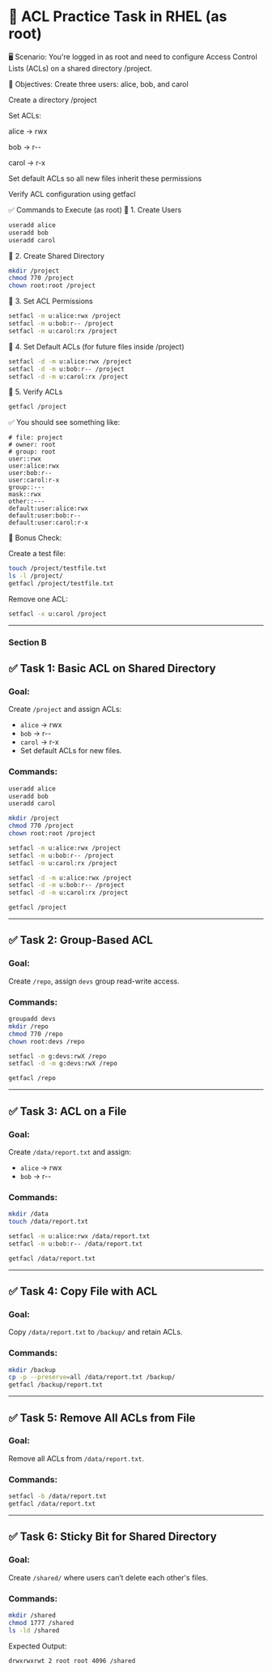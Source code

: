 
# 🧪 ACL Practice Task in RHEL (as root)
🖥️ Scenario:
You're logged in as root and need to configure Access Control Lists (ACLs) on a shared directory /project.

🎯 Objectives:
Create three users: alice, bob, and carol

Create a directory /project

Set ACLs:

alice → rwx

bob → r--

carol → r-x

Set default ACLs so all new files inherit these permissions

Verify ACL configuration using getfacl

✅ Commands to Execute (as root)
🔹 1. Create Users
```bash
useradd alice
useradd bob
useradd carol
```

🔹 2. Create Shared Directory
```bash
mkdir /project
chmod 770 /project
chown root:root /project
```

🔹 3. Set ACL Permissions
```bash
setfacl -m u:alice:rwx /project
setfacl -m u:bob:r-- /project
setfacl -m u:carol:rx /project
```

🔹 4. Set Default ACLs (for future files inside /project)
```bash
setfacl -d -m u:alice:rwx /project
setfacl -d -m u:bob:r-- /project
setfacl -d -m u:carol:rx /project
```

🔹 5. Verify ACLs
```bash
getfacl /project
```

✅ You should see something like:

```pgsql
# file: project
# owner: root
# group: root
user::rwx
user:alice:rwx
user:bob:r--
user:carol:r-x
group::---
mask::rwx
other::---
default:user:alice:rwx
default:user:bob:r--
default:user:carol:r-x
```
🧪 Bonus Check:

Create a test file:
```bash
touch /project/testfile.txt
ls -l /project/
getfacl /project/testfile.txt
```
Remove one ACL:
```bash
setfacl -x u:carol /project
```
----

### Section B

## ✅ Task 1: Basic ACL on Shared Directory

### Goal:
Create `/project` and assign ACLs:
- `alice` → rwx
- `bob` → r--
- `carol` → r-x
- Set default ACLs for new files.

### Commands:
```bash
useradd alice
useradd bob
useradd carol

mkdir /project
chmod 770 /project
chown root:root /project

setfacl -m u:alice:rwx /project
setfacl -m u:bob:r-- /project
setfacl -m u:carol:rx /project

setfacl -d -m u:alice:rwx /project
setfacl -d -m u:bob:r-- /project
setfacl -d -m u:carol:rx /project

getfacl /project
```

---

## ✅ Task 2: Group-Based ACL

### Goal:
Create `/repo`, assign `devs` group read-write access.

### Commands:
```bash
groupadd devs
mkdir /repo
chmod 770 /repo
chown root:devs /repo

setfacl -m g:devs:rwX /repo
setfacl -d -m g:devs:rwX /repo

getfacl /repo
```

---

## ✅ Task 3: ACL on a File

### Goal:
Create `/data/report.txt` and assign:
- `alice` → rwx
- `bob` → r--

### Commands:
```bash
mkdir /data
touch /data/report.txt

setfacl -m u:alice:rwx /data/report.txt
setfacl -m u:bob:r-- /data/report.txt

getfacl /data/report.txt
```

---

## ✅ Task 4: Copy File with ACL

### Goal:
Copy `/data/report.txt` to `/backup/` and retain ACLs.

### Commands:
```bash
mkdir /backup
cp -p --preserve=all /data/report.txt /backup/
getfacl /backup/report.txt
```

---

## ✅ Task 5: Remove All ACLs from File

### Goal:
Remove all ACLs from `/data/report.txt`.

### Commands:
```bash
setfacl -b /data/report.txt
getfacl /data/report.txt
```

---

## ✅ Task 6: Sticky Bit for Shared Directory

### Goal:
Create `/shared/` where users can’t delete each other's files.

### Commands:
```bash
mkdir /shared
chmod 1777 /shared
ls -ld /shared
```

Expected Output:
```bash
drwxrwxrwt 2 root root 4096 /shared
```
